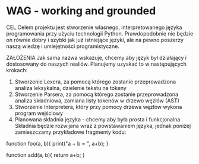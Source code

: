 # WAG - working and grounded

CEL
Celem projektu jest stworzenie własnego, interpretowanego języka programowania przy użyciu technologii Python. Prawdopodobnie nie będzie on równie dobry i szybki jak już istniejące języki, ale na pewno poszerzy naszą wiedzę i umiejętności programistyczne.

ZAŁOŻENIA
Jak sama nazwa wskazuje, chcemy aby język był działający i dostosowany do naszych realiów. Planujemy uzyskać to w następujących krokach:
1) Stworzenie Lexera, za pomocą którego zostanie przeprowadzona analiza leksykalna, dzielenie tekstu na tokeny
2) Stworzenie Parsera, za pomocą którego zostanie przeprowadzona analiza składniowa, zamiana listy tokenów w drzewo węzłów (AST)
3) Stworzenie Interpretera, który przy pomocy drzewa węzłów wykona program wejściowy
4) Planowana składnia języka - chcemy aby była prosta i funkcjonalna. Składnia będzie rozwijana wraz z powstawaniem języka, jednak poniżej zamieszczamy przykładowe fragmenty kodu:

function foo(a, b){
	print("a + b = ", a+b);
}

function add(a, b){
	return a+b;
}
